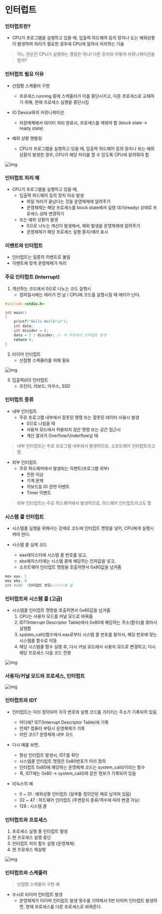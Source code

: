 # 인터럽트





### 인터럽트란?

- CPU가 프로그램을 실행하고 있을 때, 입출력 하드웨어 등의 장치나 도는 예외상황이 발생하여 처리가 필요한 경우에 CPU에 알려서 처리하는 기술

> 어느 한순간 CPU가 실행하는 명령은 하나! 다른 장치와 어떻게 커뮤니케이션을 할까?





### 인터럽트 필요 이유

- 선점형 스케줄러 구현
	- 프로세스 running 중에 스케줄러가 이를 중단시키고, 다른 프로세스로 교체하기 위해, 현재 프로세스 실행을 중단시킴

- IO Device와의 커뮤니케이션
  - 저장매체에서 데이터 처리 완료시, 프로세스를 깨워야 함 (block state -> ready state)

- 예외 상황 핸들링
  - CPU가 프로그램을 실행하고 있을 때, 입출력 하드웨어 등의 장치나 또는 예외상황이 발생한 경우, CPU가 해당 처리를 할 수 있도록 CPU에 알려줘야 함

![img](../image/os_image16.png)





### 인터럽트 처리 예

- CPU가 프로그램을 실행하고 있을 때,
  - 입출력 하드웨어 등의 장치 이슈 발생
    - 파일 처리가 끝났다는 것을 운영체제에 알려주기
    - 운영체제는 해당 프로세스를 block state에서 실행 대기(ready) 상태로 프로세스 상태 변경하기
  - 또는 예외 상황이 발생
    - 0으로 나누는 계산이 발생해서, 예외 발생을 운영체제에 알려주기
    - 운영체제가 해당 프로세스 실행 중지/에러 표시





### 이벤트와 인터럽트

- 인터럽트는 일종의 이벤트로 불림
- 이벤트에 맞게 운영체제가 처리





### 주요 인터럽트 (Interrupt)

1. 계산하는 코드에서 0으로 나노는 코드 실행시
   - 컴파일시에는 에러가 안 남 / CPU에 코드를 실행시킬 때 에러가 난다.

```c++
#include <stdio.h>

int main()
{
    printf("Hello World!\n");
    int data;
    int divider = 0;
    data = 1 / divider; // 이 부분에서 인터럽트 발생
    return 0;
}
```



2. 타이머 인터럽트
   - 선점형 스케줄러를 위해 필요

![img](../image/os_image18.png)

3. 입출력(IO) 인터럽트
   - 프린터, 키보드, 마우스, SSD





### 인터럽트 종류

- 내부 인터럽트
  - 주로 프로그램 내부에서 잘못된 명령 또는 잘못된 데이터 사용시 발생
    - 0으로 나눴을 때
    - 사용자 모드에서 허용되지 않은 명령 또는 공간 접근시
    - 계산 결과가 Overflow/Underflow날 때

> 내부 인터럽트는 주로 프로그램 내부에서 발생하므로, 소프트웨어 인터럽트라고 함

- 외부 인터럽트
  - 주로 하드웨어에서 발생되는 이벤트(프로그램 외부)
    - 전원 이상
    - 기계 문제
    - 키보드등 IO 관련 이벤트
    - Timer 이벤트

> 외부 인터럽트는 주로 하드웨어에서 발생하므로, 하드웨어 인터럽트라고도 함





### 시스템 콜 인터럽트

- 시스템콜 실행을 위해서는 강제로 코드에 인터럽트 명령을 넣어, CPU에게 실행시켜야 한다.

- 시스템 콜 실제 코드
  - eax레지스터에 시스템 콜 번호를 넣고,
  - ebx레지스터에는 시스템 콜에 해당하는 인자값을 넣고,
  - 소프트웨어 인터럽트 명령을 호출하면서 0x80값을 넘겨줌

```c++
mov eax, 1
mov ebx, 0
int 0x80  (인터럽트 번호)//시스템 콜
```





### 인터럽트와 시스템 콜 (고급)

- 시스템콜 인터럽트 명령을 호출하면서 0x80값을 넘겨줌
  1. CPU는 사용자 모드를 커널 모드로 바꿔줌
  2. IDT(Interrupt Descriptor Table)에서 0x80에 해당하는 주소(함수)를 찾아서 실행함
  3. system_call()함수에서 eax로부터 시스템 콜 번호를 찾아서, 해당 번호에 맞는 시스템콜 함수로 이동
  4. 해당 시스템콜 함수 실행 후, 다시 커널 모드에서 사용자 모드로 변경하고, 다시 해당 프로세스 다음 코드 진행

![img](../image/os_image19.png)





### 사용자/커널 모드와 프로세스, 인터럽트

![img](../image/os_image20.png)





### 인터럽트와 IDT

- 인터럽트는 미리 정의되어 각각 번호와 실행 코드를 가리키는 주소가 기록되어 있음
  - 어디에? IDT(Interrupt Descriptor Table)에 기록
  - 언제? 컴퓨터 부팅시 운영체제가 기록
  - 어떤 코드? 운영체제 내부 코드

- 다시 예를 보면,
  - 항상 인터럽트 발생시, IDT를 확인
  - 시스템콜 인터럽트 명령은 0x80번호가 미리 정의
  - 인터럽트 0x80에 해당하는 운영체제 코드는 system_call()이라는 함수
  - 즉, IDT에는 0x80 -> system_call()와 같은 정보가 기록되어 있음
- 리눅스의 예
  - 0 ~ 31 : 예외상황 인터럽트 (일부틑 정의안된 채로 남겨져 있음)
  - 32 ~ 47 : 하드웨어 인터럽트 (주변장치 종류/객수에 따라 변경 가능)
  - 128 : 시스템 콜



### 인터럽트와 프로세스

1. 프로세스 실행 중 인터럽트 발생
2. 현 프로세스 실행 중단
3. 인터럽트 처리 함수 실행 (운영체제)
4. 현 프로세스 재실행



![img](../image/os_image21.png)

### 인터럽트와 스케줄러

> 선점형 스케줄러 구현 예

- 수시로 타이머 인터럽트 발생
  - 운영체제가 타이머 인터럽트 발생 횟수를 기억해서 5번 타이머 인터럽트 발생하면, 현재 프로세스를 다른 프로세스로 바꿔준다.